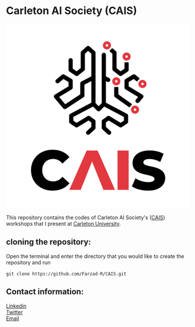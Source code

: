 # Carleton AI Society (CAIS)
![alt text](logo/CAIS.png)

This repository contains the codes of Carleton AI Society's ([CAIS](https://carletonai.com/)) workshops that I present at [Carleton University](https://carleton.ca/).

## cloning the repository:
Open the terminal and enter the directory that you would like to create the repository and run

```
git clone https://github.com/Farzad-R/CAIS.git
```

## Contact information:
[Linkedin](https://www.linkedin.com/in/farzad-roozitalab-173066152/)</br>
[Twitter](https://twitter.com/Farzad_rzt)</br>
[Email](farzadroozitalab@cmail.carleton.ca)